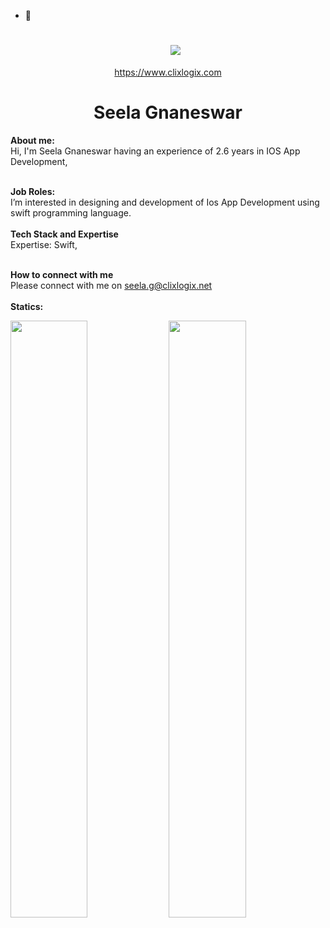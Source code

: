 - 🔭 <h1 align="center">
   <a>
    <img src="https://clixlogix.org/clixlogixlogo.jpeg"> </a>
</h1>
<p align="center">
    <a href="https://www.clixlogix.com/">
     https://www.clixlogix.com   
</a>
</p>
<h1 align="center">
  <b>Seela Gnaneswar</b>
</h1>
<b> About me:</b>
</br>
Hi, I'm Seela Gnaneswar having an experience of 2.6 years in IOS App Development,
</br>
</br>

<b>Job Roles:</b>
<br>
I’m interested in designing and development of Ios App Development using swift programming language.
</br>
</br>
<b>Tech Stack and Expertise</b></br>
Expertise: Swift, 
</br>
</br>

<b>How to connect with me</b>
</br>
Please connect with me on  <a style="color: blue;" href="https://www.clixlogix.com/contact-us/">seela.g@clixlogix.net</a>
</br>
</br>
<b>Statics:</b>
<p align="left">
  <img width="49.5%" src="https://github-readme-stats.vercel.app/api?username=SeelaGnaneswar-clixlogix&show_icons=true&theme=gruvbox&hide_border=true" />
    <img width="49.5%" src="https://github-readme-streak-stats.herokuapp.com/?user=SeelaGnaneswar-clixlogix&theme=gruvbox&hide_border=true" />
</p>
<br>


